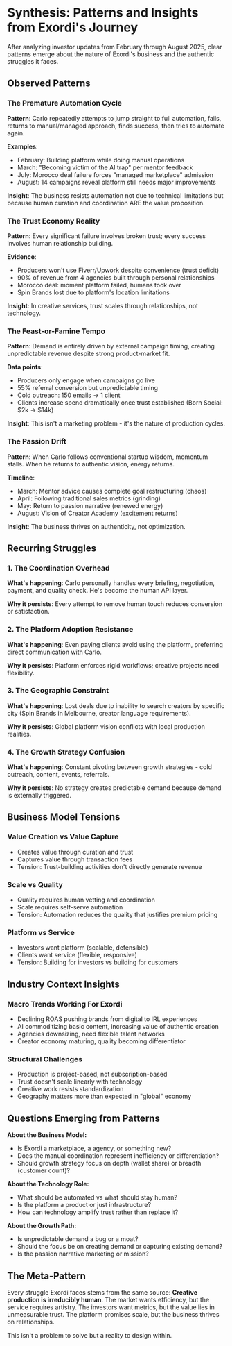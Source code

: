 # Synthesis: Patterns and Insights from Exordi's Journey

After analyzing investor updates from February through August 2025, clear patterns emerge about the nature of Exordi's business and the authentic struggles it faces.

## Observed Patterns

### The Premature Automation Cycle
**Pattern**: Carlo repeatedly attempts to jump straight to full automation, fails, returns to manual/managed approach, finds success, then tries to automate again.

**Examples**:
- February: Building platform while doing manual operations
- March: "Becoming victim of the AI trap" per mentor feedback
- July: Morocco deal failure forces "managed marketplace" admission
- August: 14 campaigns reveal platform still needs major improvements

**Insight**: The business resists automation not due to technical limitations but because human curation and coordination ARE the value proposition.

### The Trust Economy Reality
**Pattern**: Every significant failure involves broken trust; every success involves human relationship building.

**Evidence**:
- Producers won't use Fiverr/Upwork despite convenience (trust deficit)
- 90% of revenue from 4 agencies built through personal relationships
- Morocco deal: moment platform failed, humans took over
- Spin Brands lost due to platform's location limitations

**Insight**: In creative services, trust scales through relationships, not technology.

### The Feast-or-Famine Tempo
**Pattern**: Demand is entirely driven by external campaign timing, creating unpredictable revenue despite strong product-market fit.

**Data points**:
- Producers only engage when campaigns go live
- 55% referral conversion but unpredictable timing
- Cold outreach: 150 emails → 1 client
- Clients increase spend dramatically once trust established (Born Social: $2k → $14k)

**Insight**: This isn't a marketing problem - it's the nature of production cycles.

### The Passion Drift
**Pattern**: When Carlo follows conventional startup wisdom, momentum stalls. When he returns to authentic vision, energy returns.

**Timeline**:
- March: Mentor advice causes complete goal restructuring (chaos)
- April: Following traditional sales metrics (grinding)
- May: Return to passion narrative (renewed energy)
- August: Vision of Creator Academy (excitement returns)

**Insight**: The business thrives on authenticity, not optimization.

## Recurring Struggles

### 1. The Coordination Overhead
**What's happening**: Carlo personally handles every briefing, negotiation, payment, and quality check. He's become the human API layer.

**Why it persists**: Every attempt to remove human touch reduces conversion or satisfaction.

### 2. The Platform Adoption Resistance
**What's happening**: Even paying clients avoid using the platform, preferring direct communication with Carlo.

**Why it persists**: Platform enforces rigid workflows; creative projects need flexibility.

### 3. The Geographic Constraint
**What's happening**: Lost deals due to inability to search creators by specific city (Spin Brands in Melbourne, creator language requirements).

**Why it persists**: Global platform vision conflicts with local production realities.

### 4. The Growth Strategy Confusion
**What's happening**: Constant pivoting between growth strategies - cold outreach, content, events, referrals.

**Why it persists**: No strategy creates predictable demand because demand is externally triggered.

## Business Model Tensions

### Value Creation vs Value Capture
- Creates value through curation and trust
- Captures value through transaction fees
- Tension: Trust-building activities don't directly generate revenue

### Scale vs Quality
- Quality requires human vetting and coordination
- Scale requires self-serve automation
- Tension: Automation reduces the quality that justifies premium pricing

### Platform vs Service
- Investors want platform (scalable, defensible)
- Clients want service (flexible, responsive)
- Tension: Building for investors vs building for customers

## Industry Context Insights

### Macro Trends Working For Exordi
- Declining ROAS pushing brands from digital to IRL experiences
- AI commoditizing basic content, increasing value of authentic creation
- Agencies downsizing, need flexible talent networks
- Creator economy maturing, quality becoming differentiator

### Structural Challenges
- Production is project-based, not subscription-based
- Trust doesn't scale linearly with technology
- Creative work resists standardization
- Geography matters more than expected in "global" economy

## Questions Emerging from Patterns

**About the Business Model:**
- Is Exordi a marketplace, a agency, or something new?
- Does the manual coordination represent inefficiency or differentiation?
- Should growth strategy focus on depth (wallet share) or breadth (customer count)?

**About the Technology Role:**
- What should be automated vs what should stay human?
- Is the platform a product or just infrastructure?
- How can technology amplify trust rather than replace it?

**About the Growth Path:**
- Is unpredictable demand a bug or a moat?
- Should the focus be on creating demand or capturing existing demand?
- Is the passion narrative marketing or mission?

## The Meta-Pattern

Every struggle Exordi faces stems from the same source: **Creative production is irreducibly human**. The market wants efficiency, but the service requires artistry. The investors want metrics, but the value lies in unmeasurable trust. The platform promises scale, but the business thrives on relationships.

This isn't a problem to solve but a reality to design within.